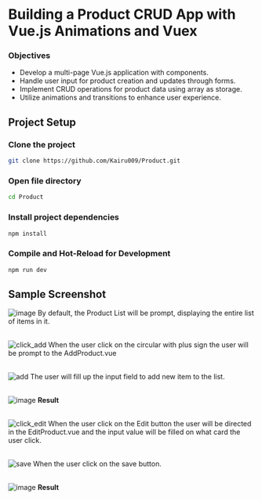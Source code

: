 # Building a Product CRUD App with Vue.js Animations and Vuex

### Objectives

- Develop a multi-page Vue.js application with components.
- Handle user input for product creation and updates through forms.
- Implement CRUD operations for product data using array as storage.
- Utilize animations and transitions to enhance user experience.

## Project Setup

### Clone the project

```sh
git clone https://github.com/Kairu009/Product.git
```

### Open file directory

```sh
cd Product
```

### Install project dependencies

```sh
npm install
```

### Compile and Hot-Reload for Development

```sh
npm run dev
```

## Sample Screenshot
![image](https://github.com/Kairu009/Product/assets/139950310/966ff209-43d3-4d24-83bc-8a1dc1b2602e)
By default, the Product List will be prompt, displaying the entire list of items in it. <br/><br/>

![click_add](https://github.com/Kairu009/Product/assets/139950310/dd3c1852-e7a2-41a6-9564-aff1d3100ab5)
When the user click on the circular with plus sign the user will be prompt to the AddProduct.vue <br/><br/>

![add](https://github.com/Kairu009/Product/assets/139950310/70de3cd7-76b3-480b-96da-7c2626d29cad)
The user will fill up the input field to add new item to the list. <br/><br/>

![image](https://github.com/Kairu009/Product/assets/139950310/4ec15831-0546-4f2f-ad74-56cb64e906e0)
<strong>Result</strong> <br/><br/>

![click_edit](https://github.com/Kairu009/Product/assets/139950310/b4c712a5-6be6-444a-9302-6d9345439d57)
When the user click on the Edit button the user will be directed in the EditProduct.vue and the input value will be filled on what card the user click. <br/><br/>

![save](https://github.com/Kairu009/Product/assets/139950310/510f0bbc-be35-4542-a8d5-f0687a9381ae)
When the user click on the save button. <br/><br/>

![image](https://github.com/Kairu009/Product/assets/139950310/b2f1b47c-4f57-434d-8096-5b8bb4a54554)
<strong>Result</strong>
